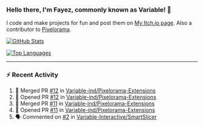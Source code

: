 ### Hello there, I'm Fayez, commonly known as Variable! 👋
I code and make projects for fun and post them on [My Itch.io page](https://variable-industries.itch.io/). Also a contributor to [Pixelorama](https://github.com/Orama-Interactive/Pixelorama).

[![GitHub Stats](https://github-readme-stats.vercel.app/api/?username=Variable-ind&show_icons=true&theme=merko)](https://github.com/anuraghazra/github-readme-stats)

[![Top Languages](https://github-readme-stats.vercel.app/api/top-langs/?username=Variable-ind&layout=compact&theme=merko)](https://github.com/anuraghazra/github-readme-stats)

---

### :zap: Recent Activity

<!--START_SECTION:activity-->
1. 🎉 Merged PR [#12](https://github.com/Variable-ind/Pixelorama-Extensions/pull/12) in [Variable-ind/Pixelorama-Extensions](https://github.com/Variable-ind/Pixelorama-Extensions)
2. 💪 Opened PR [#12](https://github.com/Variable-ind/Pixelorama-Extensions/pull/12) in [Variable-ind/Pixelorama-Extensions](https://github.com/Variable-ind/Pixelorama-Extensions)
3. 🎉 Merged PR [#11](https://github.com/Variable-ind/Pixelorama-Extensions/pull/11) in [Variable-ind/Pixelorama-Extensions](https://github.com/Variable-ind/Pixelorama-Extensions)
4. 💪 Opened PR [#11](https://github.com/Variable-ind/Pixelorama-Extensions/pull/11) in [Variable-ind/Pixelorama-Extensions](https://github.com/Variable-ind/Pixelorama-Extensions)
5. 🗣 Commented on [#2](https://github.com/Variable-Interactive/SmartSlicer/pull/2#issuecomment-1913035685) in [Variable-Interactive/SmartSlicer](https://github.com/Variable-Interactive/SmartSlicer)
<!--END_SECTION:activity-->

<!--
**Variable-ind/Variable-ind** is a ✨ _special_ ✨ repository because its `README.md` (this file) appears on your GitHub profile.

Here are some ideas to get you started:
- 🌱 I’m currently studying at ...
- 🔭 I’m currently working on ...
- 👯 I’m looking to collaborate on ...
- 🤔 I’m looking for help with ...
- 💬 Ask me about ...
- 📫 How to reach me: ...
- ⚡ Fun fact: ...
-->
